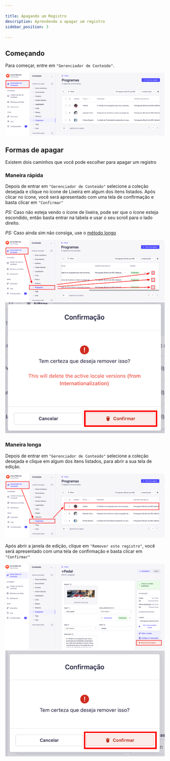 ```yaml
---

title: Apagando um Registro
description: Aprendendo a apagar um registro
sidebar_position: 3

---
```


## Começando

Para começar, entre em `"Gerenciador de Conteúdo"`.

![Alt text](images/management.png)


## Formas de apagar

Existem dois caminhos que você pode escolher para apagar um registro

### Maneira rápida

Depois de entrar em `"Gerenciador de Conteúdo"` selecione a coleção desejada e clique no ícone de Lixeira em algum dos itens listados. Após clicar no ícone, você será apresentado com uma tela de confirmação e basta clicar em `"Confirmar"`

_PS:_ Caso não esteja vendo o ícone de lixeira, pode ser que o ícone esteja escondido, então basta entrar na tabela e usar o seu scroll para o lado direito.

_PS:_ Caso ainda sim não consiga, use o [método longo](#maneira-longa)



![Alt text](images/deleting-program.png)
![Alt text](images/confirm-delete-program.png)


### Maneira longa

Depois de entrar em `"Gerenciador de Conteúdo"` selecione a coleção desejada e clique em algum dos itens listados, para abrir a sua tela de edição.

![Alt text](images/editing-program.png)

Após abrir a janela de edição, clique em `"Remover este registro"`, você será apresentado com uma tela de confirmação e basta clicar em  `"Confirmar"`

![Alt text](images/delete-program-button.png)
![Alt text](images/confirm-delete-program-1.png)
